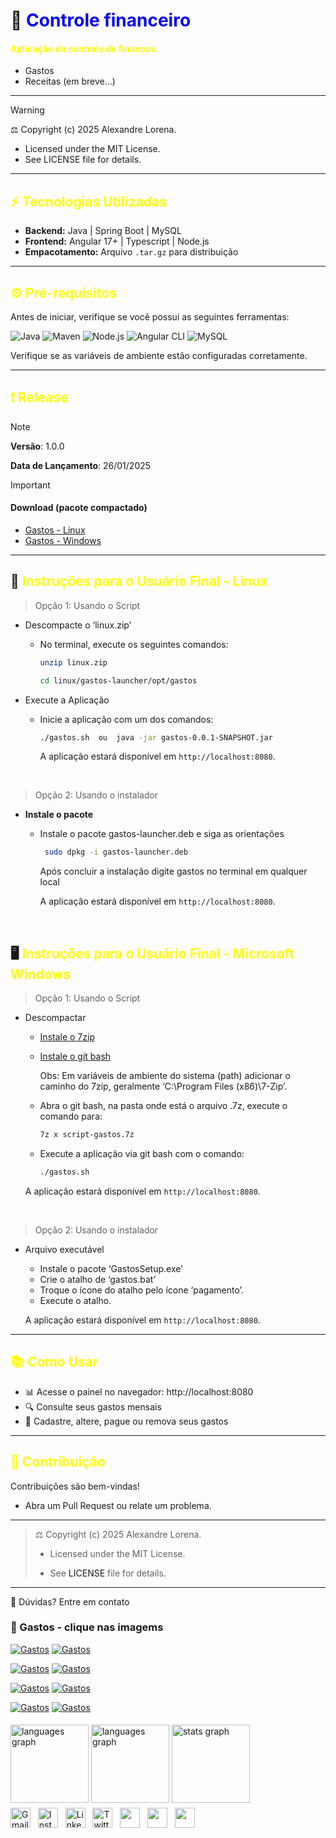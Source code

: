 # 📌 <span style="color:blue;">Controle financeiro</span>

#### <span style="color:yellow;">Aplicação de controle de finanças</span>

- Gastos
- Receitas (em breve...)

---

> [!WARNING]
> ⚖️ Copyright (c) 2025 Alexandre Lorena.
>
> - Licensed under the MIT License.
> - See <a href="LICENSE" style="text-decoration: none;">LICENSE</a> file for details.

---

## <span style="color:yellow;">⚡ Tecnologias Utilizadas</span>

- **Backend:** Java | Spring Boot | MySQL
- **Frontend:** Angular 17+ | Typescript | Node.js
- **Empacotamento:** Arquivo `.tar.gz` para distribuição

---

## <span style="color:yellow;">⚙️ Pré-requisitos</span>

Antes de iniciar, verifique se você possui as seguintes ferramentas:

![Java](https://img.shields.io/badge/Java-8%2B-orange?style=for-the-badge&logo=java&logoColor=white)
![Maven](https://img.shields.io/badge/Maven-C71A36?style=for-the-badge&logo=apache-maven&logoColor=white)
![Node.js](https://img.shields.io/badge/Node.js-339933?style=for-the-badge&logo=node.js&logoColor=white)
![Angular CLI](https://img.shields.io/badge/Angular_CLI-DD0031?style=for-the-badge&logo=angular&logoColor=white)
![MySQL](https://img.shields.io/badge/MySQL-005C84?style=for-the-badge&logo=mysql&logoColor=white)

Verifique se as variáveis de ambiente estão configuradas corretamente.

---

## <span style="color:yellow;">❗ Release</span>

> [!NOTE]
> **Versão**: 1.0.0
>
> **Data de Lançamento**: 26/01/2025

> [!IMPORTANT]
>
> #### Download (pacote compactado)
>
> - [Gastos - Linux](https://drive.google.com/file/d/1njSEitVp_gjIB4E-rV_MbUm7SQteJx_v/view?usp=drive_link)
> - [Gastos - Windows](https://drive.google.com/file/d/1kgzozoEx0XZ3OEjKxafz76r7IYBS6ft9/view?usp=drive_link)

---

## 🐧 <span style="color:yellow;">Instruções para o Usuário Final - Linux</span>

> Opção 1: Usando o Script

- Descompacte o ‘linux.zip’

  - No terminal, execute os seguintes comandos:

    ```bash
    unzip linux.zip

    cd linux/gastos-launcher/opt/gastos
    ```

- Execute a Aplicação

  - Inicie a aplicação com um dos comandos:

    ```bash
    ./gastos.sh  ou  java -jar gastos-0.0.1-SNAPSHOT.jar
    ```

    A aplicação estará disponível em `http://localhost:8080`.

  &nbsp;

> Opção 2: Usando o instalador

- **Instale o pacote**

  - Instale o pacote gastos-launcher.deb e siga as orientações

    ```bash
     sudo dpkg -i gastos-launcher.deb
    ```

    Após concluir a instalação digite gastos no terminal em qualquer local

    A aplicação estará disponível em `http://localhost:8080`.

&nbsp;

## 🖥️ <span style="color:yellow;">Instruções para o Usuário Final - Microsoft Windows <span>

> Opção 1: Usando o Script

- Descompactar

  - [Instale o 7zip](https://www.7-zip.org/)
  - [Instale o git bash](https://git-scm.com/downloads/win)

    Obs: Em variáveis de ambiente do sistema (path) adicionar o caminho do 7zip, geralmente ‘C:\Program Files (x86)\7-Zip’.

  - Abra o git bash, na pasta onde está o arquivo .7z, execute o comando para:

    ```bash
    7z x script-gastos.7z
    ```

  - Execute a aplicação via git bash com o comando:

    ```bash
    ./gastos.sh
    ```

  A aplicação estará disponível em `http://localhost:8080`.

&nbsp;

> Opção 2: Usando o instalador

- Arquivo executável

  - Instale o pacote ‘GastosSetup.exe’
  - Crie o atalho de ‘gastos.bat’
  - Troque o ícone do atalho pelo ícone ‘pagamento’.
  - Execute o atalho.

  A aplicação estará disponível em `http://localhost:8080`.

---

## <span style="color:yellow;">📚 Como Usar<span>

- 📊 Acesse o painel no navegador: http://localhost:8080
- 🔍 Consulte seus gastos mensais
- 📅 Cadastre, altere, pague ou remova seus gastos

---

## <span style="color:yellow;">🤝 Contribuição<span>

Contribuições são bem-vindas!

- Abra um Pull Request ou relate um problema.

---

> ⚖️ Copyright (c) 2025 Alexandre Lorena.
>
> - Licensed under the MIT License.
>
> - See <a href="LICENSE" style="text-decoration: none;">LICENSE</a> file for details.

---

🤔 Dúvidas? <a href="mailto:alexandre.lorena@gmail.com" style="text-decoration: none;">Entre em contato</a>

### 🚀 Gastos - clique nas imagems

[![Gastos](/prints/img-small/controle-de-financas_1.png)](/prints/controle-de-financas_1.png)
[![Gastos](/prints/img-small/controle-de-financas_2.png)](/prints/controle-de-financas_2.png)

[![Gastos](/prints/img-small/controle-de-financas_3.png)](/prints/controle-de-financas_3.png)
[![Gastos](/prints/img-small/controle-de-financas_4.png)](/prints/controle-de-financas_4.png)

[![Gastos](/prints/img-small/controle-de-financas_5.png)](/prints/controle-de-financas_5.png)
[![Gastos](/prints/img-small/controle-de-financas_6.png)](/prints/controle-de-financas_6.png)

[![Gastos](/prints/img-small/controle-de-financas_7.png)](/prints/controle-de-financas_7.png)
[![Gastos](/prints/img-small/controle-de-financas_8.png)](/prints/controle-de-financas_8.png)

<!DOCTYPE html>
<html lang="pt-br">
<head>
    <meta charset="UTF-8">
    <meta name="viewport" content="width=device-width, initial-scale=1">
    <link rel="stylesheet" type="text/css" href="estilo.css">
</head>
<body>

<img src="https://i.imgur.com/h1q7oo1.jpg" width="785" height="5">

<div align="left">
  <img src="https://github-readme-stats.vercel.app/api/wakatime?username=@alexandrelorena&v=2&theme=react" height="125" alt="languages graph"/>
  <img src="https://github-readme-stats.vercel.app/api/top-langs?username=alexandrelorena&locale=en&hide_title=false&layout=compact&card_width=320&langs_count=5&theme=react&hide_border=false&order=2" height="125" alt="languages graph" />
  <img src="https://github-readme-stats.vercel.app/api?username=alexandrelorena&hide_title=false&hide_rank=false&show_icons=true&include_all_commits=true&count_private=true&disable_animations=false&theme=react&locale=en&hide_border=false&order=1" height="125" alt="stats graph"/>
</div>
<img src="https://i.imgur.com/h1q7oo1.jpg" width="785" height="5">

<div>
  <a href="mailto:alexandre.lorena@gmail.com" style="text-decoration: none;">
    <img src="https://cdn.simpleicons.org/gmail" alt="Gmail" width="32" height="32"></a>&nbsp;&nbsp;
  <a href="https://www.instagram.com/alexandre_lorena/" style="text-decoration: none;">
    <img src="https://cdn.simpleicons.org/instagram" alt="Instagram" width="32" height="32"></a>&nbsp;&nbsp;
  <a href="https://www.linkedin.com/in/alexandrelorena-developer/" style="text-decoration: none;">
    <img src="https://cdn.simpleicons.org/linkedin" alt="LinkedIn" width="32" height="32"></a>&nbsp;&nbsp;
  <a href="https://x.com/alefaith" style="text-decoration: none;">
    <img src="https://cdn.simpleicons.org/x" alt="Twitter" width="32" height="32"></a>&nbsp;&nbsp;
  <a href="https://www.youtube.com/@AleDevJavaPython" style="text-decoration: none;">
    <img src="https://cdn.simpleicons.org/youtube" width="32" height="32"></a>&nbsp;&nbsp;
  <a href="https://steamcommunity.com/id/alexandrelorena/" style="text-decoration: none;">
    <img src="https://cdn.simpleicons.org/steam/gray" width="32" height="32"></a>&nbsp;&nbsp;
  <a href="https://discord.com/channels/alelorena" style="text-decoration: none;">
    <img src="https://cdn.simpleicons.org/discord" width="32" height="32"></a>
</div>
</body>
</html>
